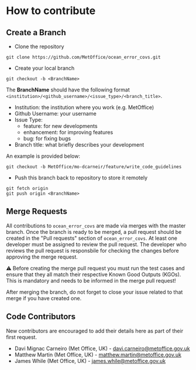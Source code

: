 # How to contribute

## Create a Branch 

* Clone the repository 

```
git clone https://github.com/MetOffice/ocean_error_covs.git
```

* Create your local branch 

```
git checkout -b <BranchName>
```

The **BranchName** should have the following format ```<institution>/<github_username>/<issue_type>/<branch_title>```.

* Institution: the institution where you work (e.g. MetOffice)
* Github Username: your username
* Issue Type:
  * feature: for new developments
  * enhancement: for improving features
  * bug: for fixing bugs
* Branch title: what briefly describes your development

An example is provided below: 

```
git checkout -b MetOffice/mo-dcarneir/feature/write_code_guidelines
```

* Push this branch back to repository to store it remotely

```
git fetch origin
git push origin <BranchName>
```

## Merge Requests

All contributions to ```ocean_error_covs``` are made via merges with the master branch. Once the branch is ready to be merged, a pull request should be created in the "Pull requests" section of ```ocean_error_covs```. At least one developer must be assigned to review the pull request. The developer who reviews the pull request is responsbile for checking the changes before approving the merge request.

:warning: Before creating the merge pull request you must run the test cases and ensure that they all match their respective Known Good Outputs (KGOs). This is mandatory and needs to be informed in the merge pull request! 

After merging the branch, do not forget to close your issue related to that merge if you have created one. 

## Code Contributors 

New contributors are encouraged to add their details here as part of their first request. 

* Davi Mignac Carneiro (Met Office, UK) - davi.carneiro@metoffice.gov.uk
* Matthew Martin (Met Office, UK) - matthew.martin@metoffice.gov.uk 
* James While (Met Office, UK) - james.while@metoffice.gov.uk
